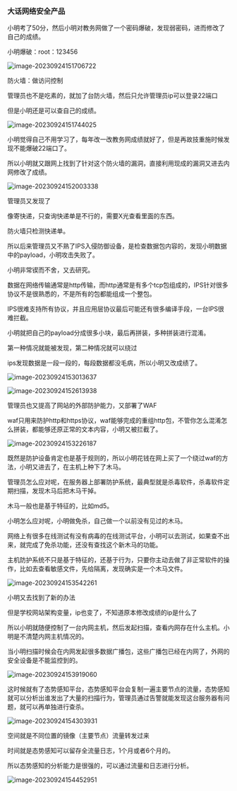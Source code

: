 ### 大话网络安全产品

小明考了50分，然后小明对教务网做了一个密码爆破，发现弱密码，进而修改了自己的成绩。

小明爆破：root：123456



![image-20230924151706722](https://jiangrou.oss-cn-beijing.aliyuncs.com/img/image-20230924151706722.png)

防火墙：做访问控制

管理员也不是吃素的，就加了台防火墙，然后只允许管理员ip可以登录22端口

但是小明还是可以查自己的成绩。

![image-20230924151744025](https://jiangrou.oss-cn-beijing.aliyuncs.com/img/image-20230924151744025.png)

小明觉得自己不用学习了，每年改一改教务网成绩就好了，但是再故技重施时候发现不能爆破22端口了。

所以小明就又跟网上找到了针对这个防火墙的漏洞，直接利用现成的漏洞又进去内网修改了成绩。

![image-20230924152003338](https://jiangrou.oss-cn-beijing.aliyuncs.com/img/image-20230924152003338.png)

管理员又发现了

像寄快递，只查询快递单是不行的，需要X光查看里面的东西。

防火墙只检测快递单。

所以后来管理员又不熟了IPS入侵防御设备，是检查数据包内容的，发现小明数据中的payload，小明攻击失败了。

小明非常锲而不舍，又去研究。

数据在网络传输通常是http传输，而http通常是有多个tcp包组成的，IPS针对很多协议不是很熟悉的，不是所有的包都能组成一个整包。



IPS很难支持所有协议，并且应用层协议最后可能还有很多编译手段，一台IPS很难拦截。

小明就把自己的payload分成很多小块，最后再拼装，多种拼装进行混淆。

第一种情况就能被发现，第二种情况就可以绕过

ips发现数据是一段一段的，每段数据都没毛病，所以小明又改成绩了。

![image-20230924153013637](https://jiangrou.oss-cn-beijing.aliyuncs.com/img/image-20230924153013637.png)

![image-20230924152613938](https://jiangrou.oss-cn-beijing.aliyuncs.com/img/image-20230924152613938.png)

管理员也又提高了网站的外部防护能力，又部署了WAF

waf只用来防护http和https协议，waf能够完成的重组http包，不管你怎么混淆怎么拼装，都能够还原正常的文本内容，小明又被拦截了。

![image-20230924153226187](https://jiangrou.oss-cn-beijing.aliyuncs.com/img/image-20230924153226187.png)

既然是防护设备肯定也是基于规则的，所以小明花钱在网上买了一个绕过waf的方法，小明又进去了，在主机上种下了木马。

管理员怎么应对呢，在服务器上部署防护系统，最典型就是杀毒软件，杀毒软件定期扫描，发现木马后把木马干掉。

木马一般也是基于特征的，比如md5。

小明怎么应对呢，小明做免杀，自己做一个以前没有见过的木马。

网络上有很多在线测试有没有病毒的在线测试平台，小明可以去测试，如果查不出来，就完成了免杀功能，还没有查找这个新木马的功能。

主机防护系统不只是基于特征的，还基于行为，只要你主动去做了非正常软件的操作，比如去查看敏感文件，先给隔离，发现确实是一个木马文件。



![image-20230924153542261](https://jiangrou.oss-cn-beijing.aliyuncs.com/img/image-20230924153542261.png)

小明又去找到了新的办法

但是学校网站架构变量，ip也变了，不知道原本修改成绩的ip是什么了

所以小明就随便控制了一台内网主机，然后发起扫描，查看内网存在什么主机。小明是不清楚内网主机情况的。

当小明扫描时候会在内网发起很多数据广播包，这些广播包已经在内网了，外网的安全设备是不能监控到的。

![image-20230924153919060](https://jiangrou.oss-cn-beijing.aliyuncs.com/img/image-20230924153919060.png)

这时候就有了态势感知平台，态势感知平台会复制一遍主要节点的流量，态势感知就可以分析出谁发出了大量的扫描行为，管理员通过告警就能发现这台服务器有问题，就可以再单独进行查杀。

![image-20230924154303931](https://jiangrou.oss-cn-beijing.aliyuncs.com/img/image-20230924154303931.png)

空间就是不同位置的镜像（主要节点）流量转发过来

时间就是态势感知可以留存全流量日志，1个月或者6个月的。

所以态势感知的分析能力是很强的，可以通过流量和日志进行分析。



![image-20230924154452951](https://jiangrou.oss-cn-beijing.aliyuncs.com/img/image-20230924154452951.png)